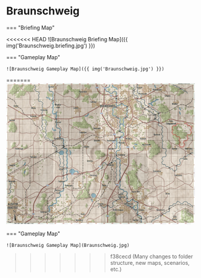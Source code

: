 # Braunschweig

=== "Briefing Map"

<<<<<<< HEAD
    ![Braunschweig Briefing Map]({{ img('Braunschweig.briefing.jpg') }})

=== "Gameplay Map"

    ![Braunschweig Gameplay Map]({{ img('Braunschweig.jpg') }})
=======
    ![Braunschweig Briefing Map](Braunschweig.briefing.jpg)

=== "Gameplay Map"

    ![Braunschweig Gameplay Map](Braunschweig.jpg)
>>>>>>> f38cecd (Many changes to folder structure, new maps, scenarios, etc.)
